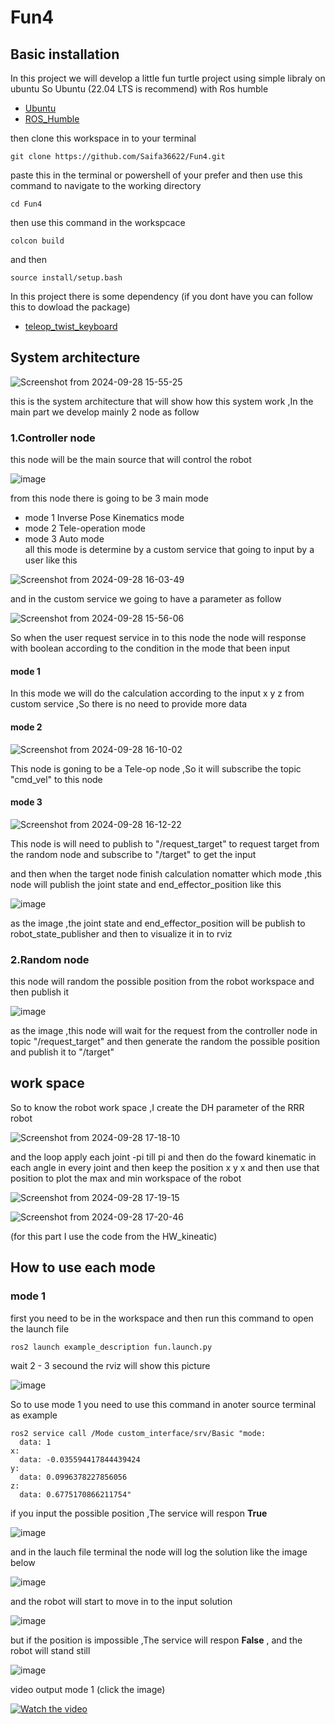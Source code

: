# **Fun4**

## **Basic installation** 

In this project we will develop a little fun turtle project using simple libraly on ubuntu  So Ubuntu (22.04 LTS is recommend) with Ros humble 

* [Ubuntu](https://releases.ubuntu.com/jammy/)
* [ROS_Humble](https://docs.ros.org/en/humble/Installation.html)

then clone this workspace in to your terminal 


```
git clone https://github.com/Saifa36622/Fun4.git
```
paste this in the terminal or powershell of your prefer and then use this command to navigate to the working directory
```
cd Fun4
```
then use this command in the workspcace 

```
colcon build
```
and then 

```
source install/setup.bash
```

In this project there is some dependency (if you dont have you can follow this to dowload the package)

* [teleop_twist_keyboard](https://index.ros.org/p/teleop_twist_keyboard/)


## **System architecture** 

![Screenshot from 2024-09-28 15-55-25](https://github.com/user-attachments/assets/b02b2e09-3507-49eb-af59-d42eecb2184b)

this is the system architecture that will show how this system work ,In the main part we develop mainly 2 node as follow 

### 1.Controller node

this node will be the main source that will control the robot 

![image](https://github.com/user-attachments/assets/888efcac-2c3e-4d9f-b10a-a30bb311c5bb)

from this node there is going to be 3 main mode 
 - mode 1 Inverse Pose Kinematics mode 
 - mode 2 Tele-operation mode
 - mode 3 Auto mode <br>
 all this mode is determine by a custom service that going to input by a user like this

![Screenshot from 2024-09-28 16-03-49](https://github.com/user-attachments/assets/05d591fd-ddf5-4ec6-a628-c06e5562cfd6)

and in the custom service we going to have a parameter as follow 

![Screenshot from 2024-09-28 15-56-06](https://github.com/user-attachments/assets/6646a508-898b-4f91-a1a3-44a674d050fc)

So when the user request service in to this node the node will response with boolean according to the condition in the mode that been input 
  #### mode 1 
  In this mode we will do the calculation according to the input x y z from custom service ,So there is no need to provide more data
  #### mode 2

![Screenshot from 2024-09-28 16-10-02](https://github.com/user-attachments/assets/f37ec97f-2cbc-4486-a63b-1ede244dc814)

This node is goning to be a Tele-op node ,So it will subscribe the topic "cmd_vel" to this node 

  #### mode 3

![Screenshot from 2024-09-28 16-12-22](https://github.com/user-attachments/assets/6f4df2de-d0e1-4e00-8723-2dea6677d119)

This node is will need to publish to "/request_target" to request target from the random node and subscribe to "/target"  to get the input 

and then when the target node finish calculation nomatter which mode ,this node will publish the joint state and end_effector_position like this 

![image](https://github.com/user-attachments/assets/54e0daf1-4ca7-4935-bea8-fbc1bcf6f494)

as the image ,the joint state and end_effector_position will be publish to robot_state_publisher and then to visualize it in to rviz


### 2.Random node

this node will random the possible position from the robot workspace and then publish it 

![image](https://github.com/user-attachments/assets/b326dffd-e436-47a8-aae7-bad8b4f4a489)

as the image ,this node will wait for the request from the controller node in topic "/request_target" and then generate the random the possible position and publish it to "/target"

## work space 
 So to know the robot work space ,I create the DH parameter of the RRR robot 
 
 ![Screenshot from 2024-09-28 17-18-10](https://github.com/user-attachments/assets/3fea447b-5478-4f95-bdb7-c0694fa798d9)

and the loop apply each joint -pi till pi and then do the foward kinematic in each angle in every joint and then keep the position x y x and then use that position to plot the max and min workspace of the robot 

![Screenshot from 2024-09-28 17-19-15](https://github.com/user-attachments/assets/21d6776c-7cb9-4ac5-8651-bc604ae2aa25)

![Screenshot from 2024-09-28 17-20-46](https://github.com/user-attachments/assets/3dcdf3f8-a068-4644-a963-4019f930e9af)

(for this part I use the code from the HW_kineatic)
## How to use each mode 

### mode 1 

first you need to be in the workspace and then run this command to open the launch file 

```
ros2 launch example_description fun.launch.py
```

wait 2 - 3 secound the rviz will show this picture 

![image](https://github.com/user-attachments/assets/fc809115-bd51-4414-b8a2-a0e1106de8ad)

So to use mode 1 you need to use this command in anoter source terminal as example 

```
ros2 service call /Mode custom_interface/srv/Basic "mode:
  data: 1
x:
  data: -0.035594417844439424
y:
  data: 0.0996378227856056
z:
  data: 0.6775170866211754" 
```

if you input the possible position ,The service will respon **True**

![image](https://github.com/user-attachments/assets/941ba878-9803-4888-94af-600721d5d6a6)

and in the lauch file terminal the node will log the solution like the image below 

![image](https://github.com/user-attachments/assets/1cd619d2-451d-48aa-9d81-86b99e09c3f4)

and the robot will start to move in to the input solution 

![image](https://github.com/user-attachments/assets/d2fe5cdf-c64e-44fe-9753-efc6b7e145d7)

but if the position is impossible ,The service will respon **False** , and the robot will stand still

![image](https://github.com/user-attachments/assets/b69bca30-bd3c-4e8c-9b5e-bbeb3b267535)

video output mode 1 (click the image)

[![Watch the video](https://github.com/user-attachments/assets/d2fe5cdf-c64e-44fe-9753-efc6b7e145d7)](https://youtu.be/5NdAb9AZTrY?si=sJGyIGtZzVdUiNK6)





